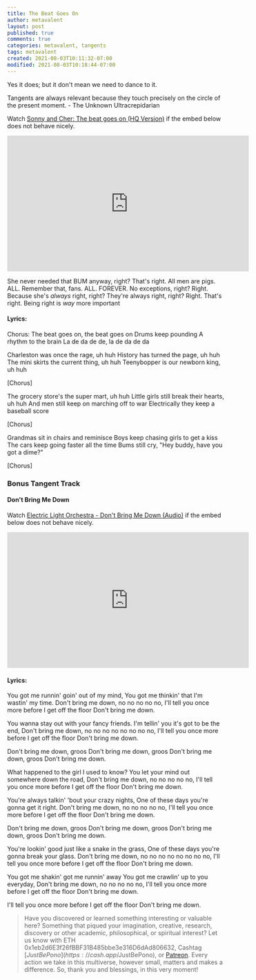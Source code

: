 ```yaml
---
title: The Beat Goes On
author: metavalent
layout: post
published: true
comments: true
categories: metavalent, tangents
tags: metavalent
created: 2021-08-03T10:11:32-07:00
modified: 2021-08-03T10:18:44-07:00
---
```


Yes it does; but it don't mean we need to dance to it.

Tangents are always relevant because they touch precisely on the circle of the present moment. - The Unknown Ultracrepidarian

Watch [Sonny and Cher: The beat goes on (HQ Version)](hhttps://youtu.be/bS3O5zg290k) if the embed below does not behave nicely. 

<div class="embed-container"><iframe width="560" height="315" src="https://www.youtube.com/embed/bS3O5zg290k" title="YouTube video player" frameborder="0" allow="accelerometer; autoplay; clipboard-write; encrypted-media; gyroscope; picture-in-picture" allowfullscreen></iframe></div>

She never needed that BUM anyway, right? That's right. All men are pigs. ALL. Remember that, fans. ALL. FOREVER. No exceptions, right? Right. Because she's *always* right, right? They're always right, right? Right. That's right. Being right is *way* more important 

#### Lyrics:

Chorus:
The beat goes on, the beat goes on
Drums keep pounding
A rhythm to the brain
La de da de de, la de da de da

Charleston was once the rage, uh huh
History has turned the page, uh huh
The mini skirts the current thing, uh huh
Teenybopper is our newborn king, uh huh

[Chorus]

The grocery store's the super mart, uh huh
Little girls still break their hearts, uh huh
And men still keep on marching off to war
Electrically they keep a baseball score

[Chorus]

Grandmas sit in chairs and reminisce
Boys keep chasing girls to get a kiss
The cars keep going faster all the time
Bums still cry, "Hey buddy,
have you got a dime?"

[Chorus]

### Bonus Tangent Track

#### Don't Bring Me Down

Watch [Electric Light Orchestra - Don't Bring Me Down (Audio)](hhttps://youtu.be/-rD-0tlGGPo) if the embed below does not behave nicely. 

<div class="embed-container"><iframe width="560" height="315" src="https://www.youtube.com/embed/-rD-0tlGGPo" title="YouTube video player" frameborder="0" allow="accelerometer; autoplay; clipboard-write; encrypted-media; gyroscope; picture-in-picture" allowfullscreen></iframe></div>

#### Lyrics:

You got me runnin' goin' out of my mind,
You got me thinkin' that I'm wastin' my time.
Don't bring me down, no no no no no,
I'll tell you once more before I get off the floor
Don't bring me down.

You wanna stay out with your fancy friends.
I'm tellin' you it's got to be the end,
Don't bring me down, no no no no no no no no,
I'll tell you once more before I get off the floor
Don't bring me down.

Don't bring me down, groos
Don't bring me down, groos
Don't bring me down, groos
Don't bring me down.

What happened to the girl I used to know?
You let your mind out somewhere down the road,
Don't bring me down, no no no no no,
I'll tell you once more before I get off the floor
Don't bring me down.

You're always talkin' 'bout your crazy nights,
One of these days you're gonna get it right.
Don't bring me down, no no no no no,
I'll tell you once more before I get off the floor
Don't bring me down.

Don't bring me down, groos
Don't bring me down, groos
Don't bring me down, groos
Don't bring me down.

You're lookin' good just like a snake in the grass,
One of these days you're gonna break your glass.
Don't bring me down, no no no no no no no no,
I'll tell you once more before I get off the floor
Don't bring me down.

You got me shakin' got me runnin' away
You got me crawlin' up to you everyday,
Don't bring me down, no no no no no,
I'll tell you once more before I get off the floor
Don't bring me down.

I'll tell you once more before I get off the floor
Don't bring me down.

> Have you discovered or learned something interesting or valuable here? Something that piqued your imagination, creative, research, discovery or other academic, philosophical, or spiritual interest? Let us know with ETH 0x1eb2d6E3f26fBBF31B485bbe3e316D6dAd806632, Cashtag [$JustBePono](https://cash.app/$JustBePono), or [Patreon](https://patreon.com/metavalent). Every action we take in this multiverse, however small, matters and makes a difference. So, thank you and blessings, in this very moment! 

